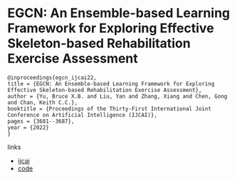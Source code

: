 # EGCN: An Ensemble-based Learning Framework for Exploring Effective Skeleton-based Rehabilitation Exercise Assessment

```
@inproceedings{egcn_ijcai22,
title = {EGCN: An Ensemble-based Learning Framework for Exploring Effective Skeleton-based Rehabilitation Exercise Assessment},
author = {Yu, Bruce X.B. and Liu, Yan and Zhang, Xiang and Chen, Gong and Chan, Keith C.C.},
booktitle = {Proceedings of the Thirty-First International Joint Conference on Artificial Intelligence (IJCAI)},
pages = {3681--3687},
year = {2022}
}
```

links
- [ijcai](https://www.ijcai.org/Proceedings/2022/511)
- [code](https://github.com/bruceyo/EGCN)
